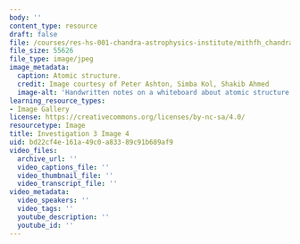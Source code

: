 ```yaml
---
body: ''
content_type: resource
draft: false
file: /courses/res-hs-001-chandra-astrophysics-institute/mithfh_chandra_inv3_atomic.jpg
file_size: 55626
file_type: image/jpeg
image_metadata:
  caption: Atomic structure.
  credit: Image courtesy of Peter Ashton, Simba Kol, Shakib Ahmed
  image-alt: 'Handwritten notes on a whiteboard about atomic structure. '
learning_resource_types:
- Image Gallery
license: https://creativecommons.org/licenses/by-nc-sa/4.0/
resourcetype: Image
title: Investigation 3 Image 4
uid: bd22cf4e-161a-49c0-a833-89c91b689af9
video_files:
  archive_url: ''
  video_captions_file: ''
  video_thumbnail_file: ''
  video_transcript_file: ''
video_metadata:
  video_speakers: ''
  video_tags: ''
  youtube_description: ''
  youtube_id: ''
---
```

